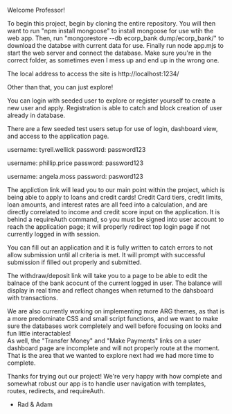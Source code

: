Welcome Professor!

To begin this project, begin by cloning the entire repository. You will then want to run "npm install mongoose" to install mongoose for use wtih the web app. Then, run "mongorestore --db ecorp_bank dump/ecorp_bank/" to download the databse with current data for use. Finally run node app.mjs to start the web server and connect the database. Make sure you're in the correct folder, as sometimes even I mess up and end up in the wrong one.  

The local address to access the site is http://localhost:1234/  

Other than that, you can just explore! 

You can login with seeded user to explore or register yourself to create a new user and apply. Registration is able to catch and block creation of user already in database. 

There are a few seeded test users setup for use of login, dashboard view, and access to the application page.

username: tyrell.wellick 
password: password123

username: phillip.price 
password: password123

username: angela.moss
password: pasword123

The appliction link will lead you to our main point within the project, which is being able to apply to loans and credit cards! Credit Card tiers, credit limits, loan amounts, and interest rates are all feed into a calculation,
and are directly correlated to income and credit score input on the application.
It is behind a requireAuth command, so you must be signed into user account to reach the application page; it will properly redirect top login page if not currently logged in with session. 

You can fill out an application and it is fully written to catch errors to not allow submission until all criteria is met. It will prompt with successful submission if filled out properly and submitted.  

The withdraw/deposit link will take you to a page to be able to edit the balnace of the bank acocunt of the current logged in user. The balance will display in real time and reflect changes when returned to the dahsboard with transactions. 
 
We are also currently working on implementing more ARG themes, as that is a more predominate CSS and small script functions, and we want to make sure the databases work completely and well before focusing on looks and fun little interactables!  
As well, the "Transfer Money" and "Make Payments" links on a user dashboard page are incomplete and will not properly route at the moment. That is the area that we wanted to explore next had we had more time to complete.

Thanks for trying out our project! We're very happy with how complete and somewhat robust our app is to handle user navigation with templates, routes, redirects, and requireAuth.   

- Rad & Adam
